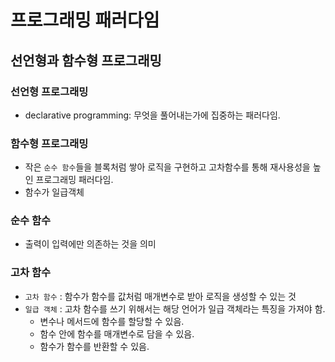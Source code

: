 # 프로그래밍 패러다임

## 선언형과 함수형 프로그래밍
### 선언형 프로그래밍
- declarative programming: 무엇을 풀어내는가에 집중하는 패러다임.

### 함수형 프로그래밍
- 작은 `순수 함수`들을 블록처럼 쌓아 로직을 구현하고 고차함수를 통해 재사용성을 높인 프로그래밍 패러다임.
- 함수가 일급객체

### 순수 함수
- 출력이 입력에만 의존하는 것을 의미

### 고차 함수
- `고차 함수` : 함수가 함수를 값처럼 매개변수로 받아 로직을 생성할 수 있는 것
- `일급 객체` : 고차 함수를 쓰기 위해서는 해당 언어가 일급 객체라는 특징을 가져야 함.
  - 변수나 메서드에 함수를 할당할 수 있음.
  - 함수 안에 함수를 매개변수로 담을 수 있음.
  - 함수가 함수를 반환할 수 있음.


